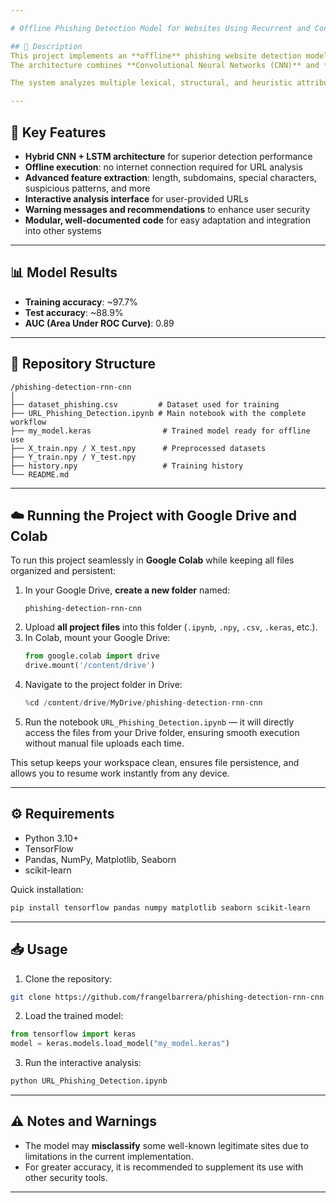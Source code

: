 ```yaml
---

# Offline Phishing Detection Model for Websites Using Recurrent and Convolutional Neural Networks

## 📌 Description  
This project implements an **offline** phishing website detection model, capable of operating without an internet connection by leveraging the knowledge acquired during its training phase.  
The architecture combines **Convolutional Neural Networks (CNN)** and **Recurrent Neural Networks (LSTM)** to capture both spatial and sequential patterns in URL features.  

The system analyzes multiple lexical, structural, and heuristic attributes of web addresses, classifying them as **legitimate** or **potentially malicious (phishing)** with high accuracy.

---
```


## 🚀 Key Features  
- **Hybrid CNN + LSTM architecture** for superior detection performance  
- **Offline execution**: no internet connection required for URL analysis  
- **Advanced feature extraction**: length, subdomains, special characters, suspicious patterns, and more  
- **Interactive analysis interface** for user-provided URLs  
- **Warning messages and recommendations** to enhance user security  
- **Modular, well-documented code** for easy adaptation and integration into other systems  

---

## 📊 Model Results  
- **Training accuracy**: ~97.7%  
- **Test accuracy**: ~88.9%  
- **AUC (Area Under ROC Curve)**: 0.89  

---

## 📂 Repository Structure  
```
/phishing-detection-rnn-cnn
│
├── dataset_phishing.csv         # Dataset used for training
├── URL_Phishing_Detection.ipynb # Main notebook with the complete workflow
├── my_model.keras                # Trained model ready for offline use
├── X_train.npy / X_test.npy      # Preprocessed datasets
├── Y_train.npy / Y_test.npy
├── history.npy                   # Training history
└── README.md
```

---

## ☁️ Running the Project with Google Drive and Colab  
To run this project seamlessly in **Google Colab** while keeping all files organized and persistent:  

1. In your Google Drive, **create a new folder** named:  
   ```
   phishing-detection-rnn-cnn
   ```
2. Upload **all project files** into this folder (`.ipynb`, `.npy`, `.csv`, `.keras`, etc.).  
3. In Colab, mount your Google Drive:  
   ```python
   from google.colab import drive
   drive.mount('/content/drive')
   ```
4. Navigate to the project folder in Drive:  
   ```python
   %cd /content/drive/MyDrive/phishing-detection-rnn-cnn
   ```
5. Run the notebook `URL_Phishing_Detection.ipynb` — it will directly access the files from your Drive folder, ensuring smooth execution without manual file uploads each time.

This setup keeps your workspace clean, ensures file persistence, and allows you to resume work instantly from any device.

---

## ⚙️ Requirements  
- Python 3.10+  
- TensorFlow  
- Pandas, NumPy, Matplotlib, Seaborn  
- scikit-learn  

Quick installation:  
```bash
pip install tensorflow pandas numpy matplotlib seaborn scikit-learn
```

---

## 📥 Usage  
1. Clone the repository:  
```bash
git clone https://github.com/frangelbarrera/phishing-detection-rnn-cnn.git
```
2. Load the trained model:  
```python
from tensorflow import keras
model = keras.models.load_model("my_model.keras")
```
3. Run the interactive analysis:  
```python
python URL_Phishing_Detection.ipynb
```

---

## ⚠️ Notes and Warnings  
- The model may **misclassify** some well-known legitimate sites due to limitations in the current implementation.  
- For greater accuracy, it is recommended to supplement its use with other security tools.  

---
